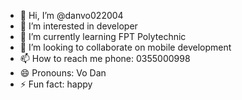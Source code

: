 - 👋 Hi, I’m @danvo022004
- 👀 I’m interested in developer
- 🌱 I’m currently learning FPT Polytechnic
- 💞️ I’m looking to collaborate on mobile development
- 📫 How to reach me phone: 0355000998
- 😄 Pronouns: Vo Dan
- ⚡ Fun fact: happy

<!---
danvo022004/danvo022004 is a ✨ special ✨ repository because its `README.md` (this file) appears on your GitHub profile.
You can click the Preview link to take a look at your changes.
--->
